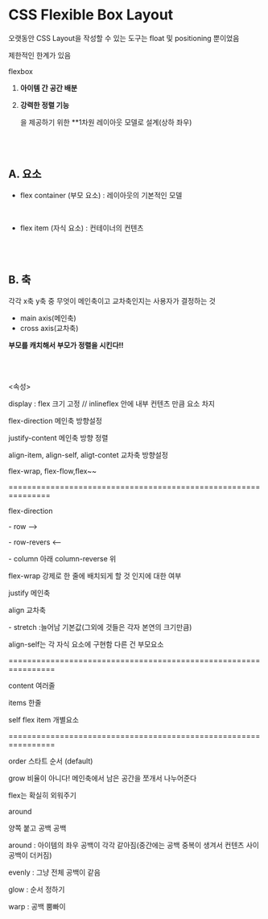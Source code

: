 # CSS Flexible Box Layout

오랫동안 CSS Layout을 작성할 수 있는 도구는 float 및 positioning 뿐이었음

제한적인 한계가 있음

flexbox

1. **아이템 간 공간 배분**

2. **강력한 정렬 기능**

   을 제공하기 위한 **1차원 레이아웃 모델로 설계(상하 좌우)

<br>

<br>

## A. 요소

- flex container (부모 요소) : 레이아웃의 기본적인 모델

  <br>

- flex item (자식 요소) : 컨테이너의 컨텐츠

  <br>

  <br>

## B. 축

각각 x축 y축 중 무엇이 메인축이고 교차축인지는 사용자가 결정하는 것

- main axis(메인축)
- cross axis(교차축)

**부모를 캐치해서 부모가 정렬을 시킨다!!**

<br>

<br>

<속성>

display : flex 크기 고정 // inlineflex 안에 내부 컨텐츠 만큼 요소 차지

 

flex-direction 메인축 방향설정

 

justify-content 메인축 방향 정렬

 

align-item, align-self, aligt-contet 교차축 방향설정

 

flex-wrap, flex-flow,flex~~

===============================================================

flex-direction 

\-    row --> 

\-	row-revers <--

\-    column 아래 column-reverse 위

flex-wrap 강제로 한 줄에 배치되게 할 것 인지에 대한 여부

 

justify 메인축 

 

align 교차축 

\-    stretch :늘어남 기본값(그외에 것들은 각자 본연의 크기만큼)

 

align-self는 각 자식 요소에 구현함 다른 건 부모요소

================================================================

content 여러줄

items 한줄

self flex item 개별요소

 

================================================================

order 스타트 순서 (default)

grow 비율이 아니다! 메인축에서 남은 공간을 쪼개서 나누어준다

flex는 확실히 외워주기

around 

양쪽 붙고 공백 공백

around : 아이템의 좌우 공백이 각각 같아짐(중간에는 공백 중복이 생겨서 컨텐츠 사이 공백이 더커짐)

evenly : 그냥 전체 공백이 같음

glow : 순서 정하기

warp : 공백 뿜빠이